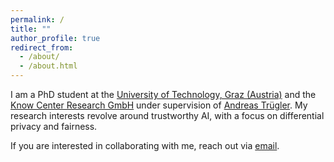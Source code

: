 ```yaml
---
permalink: /
title: ""
author_profile: true
redirect_from: 
  - /about/
  - /about.html
---
```


I am a PhD student at the [University of Technology, Graz (Austria)](https://www.tugraz.at/en/home/) and the [Know Center Research GmbH](https://www.know-center.at/en/) under supervision of [Andreas Trügler](https://atruegler.at/). My research interests revolve around trustworthy AI, with a focus on differential privacy and fairness. 

If you are interested in collaborating with me, reach out via [email](mailto:lea.demelius@tugraz.at).